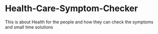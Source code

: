 # Health-Care-Symptom-Checker
This is about Health for the people and how they can check the symptoms and small time solutions
